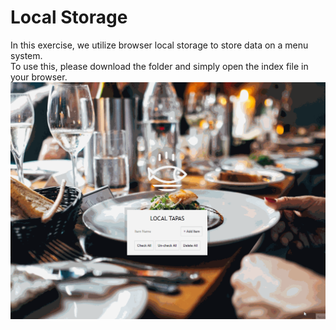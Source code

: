 # Local Storage
In this exercise, we utilize browser local storage to store data on a menu system. \
To use this, please download the folder and simply open the index file in your browser. \
![](LocalStorage.gif)
